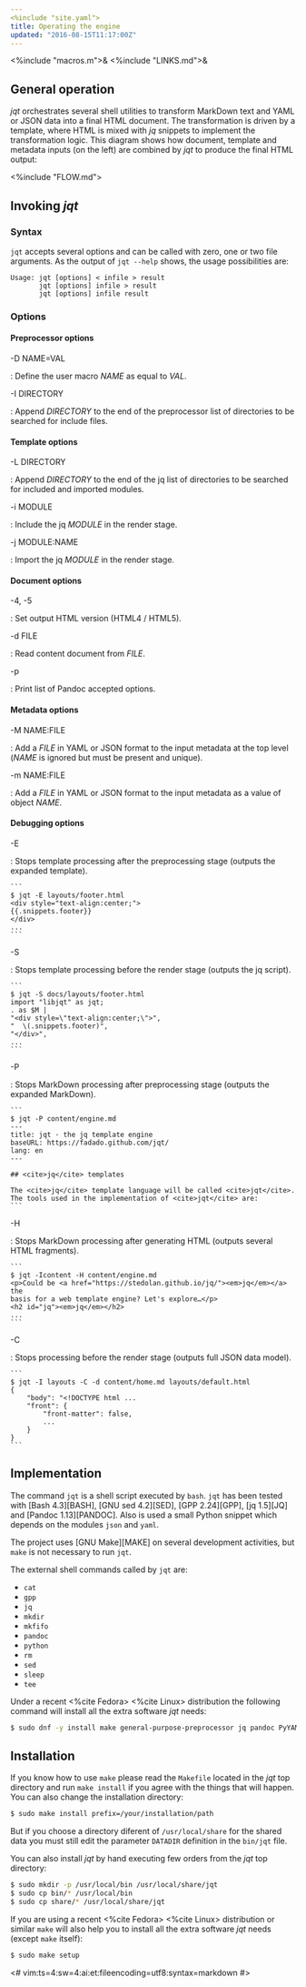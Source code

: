 ```yaml
---
<%include "site.yaml">
title: Operating the engine
updated: "2016-08-15T11:17:00Z"
---
```

<%include "macros.m">&
<%include "LINKS.md">&

## General operation

_jqt_ orchestrates several shell utilities to transform MarkDown text and
YAML or JSON data into a final HTML document. The transformation is driven by a template,
where HTML is mixed with _jq_ snippets to implement the transformation logic.
This diagram shows how document, template and metadata inputs (on the left) are combined by
_jqt_ to produce the final HTML output:

<%include "FLOW.md">

## Invoking _jqt_

### Syntax

`jqt` accepts several options and can be called with zero, one or two file
arguments.  As the output of `jqt --help` shows, the usage possibilities are:

```
Usage: jqt [options] < infile > result
       jqt [options] infile > result
       jqt [options] infile result
```

### Options

#### Preprocessor options

-D NAME=VAL

:   Define the user macro *NAME* as equal to *VAL*.

-I DIRECTORY

:   Append *DIRECTORY* to the end of the preprocessor list of directories to be
searched for include files.


#### Template options

-L DIRECTORY

:   Append *DIRECTORY* to the end of the jq list of directories to be searched
for included and imported modules.

-i MODULE

:   Include the jq *MODULE* in the render stage.

-j MODULE:NAME

:   Import the jq *MODULE* in the render stage.

#### Document options

-4, -5

:   Set output HTML version (HTML4 / HTML5).

-d FILE

:   Read content document from *FILE*.

-p

:   Print list of Pandoc accepted options.

#### Metadata options

-M NAME:FILE

:   Add a *FILE* in YAML or JSON format to the input metadata at the top level
(*NAME* is ignored but must be present and unique).

-m NAME:FILE

:   Add a *FILE* in YAML or JSON format to the input metadata as a value of object *NAME*.

#### Debugging options

-E

:   Stops template processing after the preprocessing stage (outputs the
expanded template).

    ```
    $ jqt -E layouts/footer.html 
    <div style="text-align:center;">
    {{.snippets.footer}}
    </div>
    ...
    ```

-S

:   Stops template processing before the render stage (outputs the jq script).

    ```
    $ jqt -S docs/layouts/footer.html 
    import "libjqt" as jqt;
    . as $M |
    "<div style=\"text-align:center;\">",
    "  \(.snippets.footer)",
    "</div>",
    ...
    ```

-P

:   Stops MarkDown processing after preprocessing stage (outputs the expanded
MarkDown).

    ```
    $ jqt -P content/engine.md 
    ---
    title: jqt · the jq template engine
    baseURL: https://fadado.github.com/jqt/
    lang: en
    ---

    ## <cite>jq</cite> templates

    The <cite>jq</cite> template language will be called <cite>jqt</cite>.  
    The tools used in the implementation of <cite>jqt</cite> are:
    ```

-H

:   Stops MarkDown processing after generating HTML (outputs several HTML fragments).

    ```
    $ jqt -Icontent -H content/engine.md 
    <p>Could be <a href="https://stedolan.github.io/jq/"><em>jq</em></a> the
    basis for a web template engine? Let's explore…</p>
    <h2 id="jq"><em>jq</em></h2>
    ...
    ```

-C

:   Stops processing before the render stage (outputs full JSON data model).

    ```
    $ jqt -I layouts -C -d content/home.md layouts/default.html 
    {
        "body": "<!DOCTYPE html ...
        "front": {
            "front-matter": false,
            ...
        }
    }
    ```

## Implementation

The command `jqt` is a shell script executed by `bash`.
`jqt` has been tested with [Bash 4.3][BASH], [GNU sed 4.2][SED], [GPP 2.24][GPP],
[jq 1.5][JQ] and [Pandoc 1.13][PANDOC]. Also is used a small Python snippet which depends
on the modules `json` and `yaml`.

The project uses [GNU Make][MAKE] on several development activities, but `make`
is not necessary to run `jqt`.

The external shell commands called by `jqt` are:

* `cat`
* `gpp`
* `jq`
* `mkdir`
* `mkfifo`
* `pandoc`
* `python`
* `rm`
* `sed`
* `sleep`
* `tee`

Under a recent <%cite Fedora> <%cite Linux> distribution the following command will install
all the extra software _jqt_ needs:

```zsh
$ sudo dnf -y install make general-purpose-preprocessor jq pandoc PyYAML
```

## Installation

If you know how to use `make` please read the `Makefile` located in the _jqt_
top directory and run `make install` if you agree with the things that will
happen. You can also change the installation directory:

```zsh
$ sudo make install prefix=/your/installation/path
```

But if you choose a directory diferent of `/usr/local/share` for the shared data
you must still edit the parameter `DATADIR` definition in the `bin/jqt` file.

You can also install _jqt_ by hand executing few orders from the _jqt_ top
directory:

```zsh
$ sudo mkdir -p /usr/local/bin /usr/local/share/jqt
$ sudo cp bin/* /usr/local/bin
$ sudo cp share/* /usr/local/share/jqt
```

If you are using a recent <%cite Fedora> <%cite Linux> distribution or similar
`make` will also help you to install all the extra software _jqt_ needs (except
`make` itself):

```zsh
$ sudo make setup
```

<#
vim:ts=4:sw=4:ai:et:fileencoding=utf8:syntax=markdown
#>
